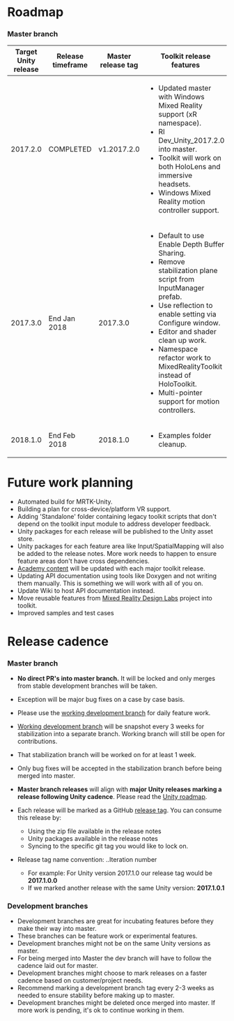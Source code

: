 # Roadmap

### Master branch
| Target Unity release  | Release timeframe | Master release tag | Toolkit release features |
| --- | --- | --- | --- |
| 2017.2.0 | COMPLETED       | v1.2017.2.0        | <ul><li>Updated master with Windows Mixed Reality support (xR namespace).</li><li>RI Dev_Unity_2017.2.0 into master.</li><li>Toolkit will work on both HoloLens and immersive headsets.</li><li>Windows Mixed Reality motion controller support.</li></ul>|
| 2017.3.0              | End Jan 2018      | 2017.3.0        | <ul><li>Default to use Enable Depth Buffer Sharing.</li><li>Remove stabilization plane script from InputManager prefab.</li><li>Use reflection to enable setting via Configure window.</li><li>Editor and shader clean up work.</li><li>Namespace refactor work to MixedRealityToolkit instead of HoloToolkit.</li><li>Multi-pointer support for motion controllers.</li></ul>|
| 2018.1.0              | End Feb 2018      | 2018.1.0        | <ul><li>Examples folder cleanup.</li></ul>|

# Future work planning
- Automated build for MRTK-Unity.
- Building a plan for cross-device/platform VR support.
- Adding 'Standalone' folder containing legacy toolkit scripts that don't depend on the toolkit input module to address developer feedback.
- Unity packages for each release will be published to the Unity asset store.
- Unity packages for each feature area like Input/SpatialMapping will also be added to the release notes. More work needs to happen to ensure feature areas don't have cross dependencies.
- [Academy content](https://github.com/Microsoft/HolographicAcademy) will be updated with each major toolkit release.
- Updating API documentation using tools like Doxygen and not writing them manually. This is something we will work with all of you on.
- Update Wiki to host API documentation instead.
- Move reusable features from [Mixed Reality Design Labs](https://github.com/Microsoft/MRDesignLabs_Unity) project into toolkit.
- Improved samples and test cases

# Release cadence
### Master branch
- **No direct PR's into master branch.** It will be locked and only merges from stable development branches will be taken.
- Exception will be major bug fixes on a case by case basis.
- Please use the [working development branch](https://github.com/Microsoft/MixedRealityToolkit-Unity/tree/Dev_Working_Branch) for daily feature work.
- [Working development branch](https://github.com/Microsoft/MixedRealityToolkit-Unity/tree/Dev_Working_Branch) will be snapshot every 3 weeks for stabilization into a separate branch. Working branch will still be open for contributions.
- That stabilization branch will be worked on for at least 1 week.
- Only bug fixes will be accepted in the stabilization branch before being merged into master.

- **Master branch releases** will align with **major Unity releases marking a release following Unity cadence**. Please read the [Unity roadmap](https://unity3d.com/unity/roadmap).
- Each release will be marked as a GitHub [release tag](https://github.com/Microsoft/HoloToolkit-Unity/releases). You can consume this release by:
	- Using the zip file available in the release notes
	- Unity packages available in the release notes
	- Syncing to the specific git tag you would like to lock on.
- Release tag name convention: <Unity release major number>.<Unity release minor number>.Iteration number
	- For example: For Unity version 2017.1.0 our release tag would be **2017.1.0.0**
	- If we marked another release with the same Unity version: **2017.1.0.1**


### Development branches
- Development branches are great for incubating features before they make their way into master.
- These branches can be feature work or experimental features.
- Development branches might not be on the same Unity versions as master.
- For being merged into Master the dev branch will have to follow the cadence laid out for master.
- Development branches might choose to mark releases on a faster cadence based on customer/project needs.
- Recommend marking a development branch tag every 2-3 weeks as needed to ensure stability before making up to master.
- Development branches might be deleted once merged into master. If more work is pending, it's ok to continue working in them.